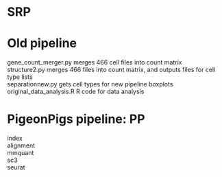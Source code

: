 # SRP


# Old pipeline
gene_count_merger.py merges 466 cell files into count matrix\
structure2.py merges 466 files into count matrix, and outputs files for cell type lists\
separationnew.py gets cell types for new pipeline boxplots\
original_data_analysis.R R code for data analysis

# PigeonPigs pipeline: PP 
index \
alignment \
mmquant \
sc3 \
seurat
